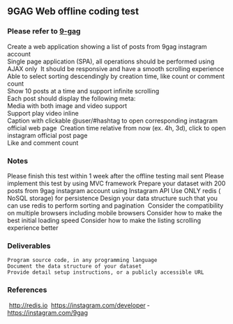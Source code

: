 ## 9GAG Web offline coding test

### Please refer to [9-gag](https://github.com/denistsoi/9gag-challenge)

Create a web application showing a list of posts from 9gag instagram account  
  Single page application (SPA), all operations should be performed using AJAX only ­ 
  It should be responsive and have a smooth scrolling experience  
  Able to select sorting descendingly by creation time, like count or comment count  
  Show 10 posts at a time and support infinite scrolling  
  Each post should display the following meta:  
  Media with both image and video support  
  Support play video inline  
  Caption with clickable @user/#hashtag to open corresponding instagram official web page ­­ Creation time relative from now (ex. 4h, 3d), click to open instagram official post page  
  Like and comment count  
### Notes
  ­Please finish this test within 1 week after the offline testing mail sent
  ­Please implement this test by using MVC framework
  ­Prepare your dataset with 200 posts from 9gag instagram account using Instagram API
  ­Use ONLY  redis ( NoSQL storage) for persistence
  ­Design your data structure such that you can use redis to perform sorting and pagination ­ Consider the compatibility on multiple browsers including mobile browsers
  ­Consider how to make the best initial loading speed
  ­Consider how to make the listing scrolling experience better
### Deliverables
    ­Program source code, in any programming language
    ­Document the data structure of your dataset
    ­Provide detail setup instructions, or a publicly accessible URL
### References
­ http://redis.io
­ https://instagram.com/developer ­ 
 https://instagram.com/9gag